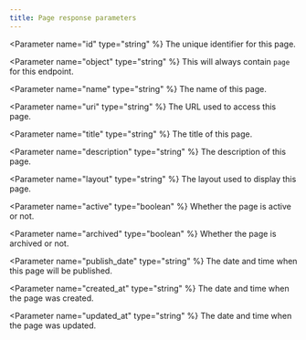 ```yaml
---
title: Page response parameters
---
```


<Parameter name="id" type="string" %}
The unique identifier for this page.
</Parameter>

<Parameter name="object" type="string" %}
This will always contain `page` for this endpoint.
</Parameter>

<Parameter name="name" type="string" %}
The name of this page.
</Parameter>

<Parameter name="uri" type="string" %}
The URL used to access this page.
</Parameter>

<Parameter name="title" type="string" %}
The title of this page.
</Parameter>

<Parameter name="description" type="string" %}
The description of this page.
</Parameter>

<Parameter name="layout" type="string" %}
The layout used to display this page.
</Parameter>

<Parameter name="active" type="boolean" %}
Whether the page is active or not.
</Parameter>

<Parameter name="archived" type="boolean" %}
Whether the page is archived or not.
</Parameter>

<Parameter name="publish_date" type="string" %}
The date and time when this page will be published.
</Parameter>

<Parameter name="created_at" type="string" %}
The date and time when the page was created.
</Parameter>

<Parameter name="updated_at" type="string" %}
The date and time when the page was updated.
</Parameter>
